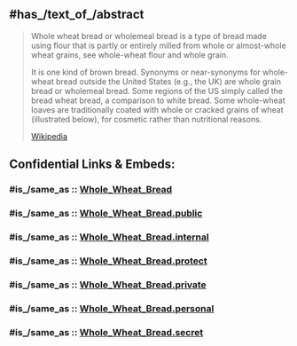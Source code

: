 
## #has_/text_of_/abstract 

> Whole wheat bread or wholemeal bread is a type of bread made 
> using flour that is partly or entirely milled from whole or almost-whole wheat grains, 
> see whole-wheat flour and whole grain. 
> 
> It is one kind of brown bread. Synonyms or near-synonyms for whole-wheat bread outside the United States (e.g., the UK) are whole grain bread or wholemeal bread. Some regions of the US simply called the bread wheat bread, a comparison to white bread. Some whole-wheat loaves are traditionally coated with whole or cracked grains of wheat (illustrated below), for cosmetic rather than nutritional reasons.
>
> [Wikipedia](https://en.wikipedia.org/wiki/Whole%20wheat%20bread) 


## Confidential Links & Embeds: 

### #is_/same_as :: [Whole_Wheat_Bread](/_Standards/bio/Metabolism/Digestion/Whole_Wheat_Bread.md) 

### #is_/same_as :: [Whole_Wheat_Bread.public](/_public/bio/Metabolism/Digestion/Whole_Wheat_Bread.public.md) 

### #is_/same_as :: [Whole_Wheat_Bread.internal](/_internal/bio/Metabolism/Digestion/Whole_Wheat_Bread.internal.md) 

### #is_/same_as :: [Whole_Wheat_Bread.protect](/_protect/bio/Metabolism/Digestion/Whole_Wheat_Bread.protect.md) 

### #is_/same_as :: [Whole_Wheat_Bread.private](/_private/bio/Metabolism/Digestion/Whole_Wheat_Bread.private.md) 

### #is_/same_as :: [Whole_Wheat_Bread.personal](/_personal/bio/Metabolism/Digestion/Whole_Wheat_Bread.personal.md) 

### #is_/same_as :: [Whole_Wheat_Bread.secret](/_secret/bio/Metabolism/Digestion/Whole_Wheat_Bread.secret.md)

